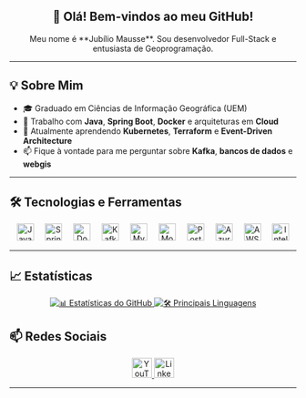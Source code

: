 <h2 align="center">🚀 Olá! Bem-vindos ao meu GitHub!</h2>
<p align="center">
  Meu nome é **Jubílio Mausse**. Sou desenvolvedor Full-Stack e entusiasta de Geoprogramação.
</p>

---

## 💡 Sobre Mim
- 🎓 Graduado em Ciências de Informação Geográfica (UEM)  
- 🔭 Trabalho com **Java**, **Spring Boot**, **Docker** e arquiteturas em **Cloud**  
- 🌱 Atualmente aprendendo **Kubernetes**, **Terraform** e **Event-Driven Architecture**  
- 📫 Fique à vontade para me perguntar sobre **Kafka**, **bancos de dados** e **webgis**

---

## 🛠️ Tecnologias e Ferramentas

<div align="center">
  <img src="https://cdn.jsdelivr.net/gh/devicons/devicon/icons/java/java-original.svg" height="30" alt="Java" />
  <img width="12" />
  <img src="https://cdn.jsdelivr.net/gh/devicons/devicon/icons/spring/spring-original.svg" height="30" alt="Spring Boot" />
  <img width="12" />
  <img src="https://cdn.jsdelivr.net/gh/devicons/devicon/icons/docker/docker-original.svg" height="30" alt="Docker" />
  <img width="12" />
  <img src="https://cdn.jsdelivr.net/gh/devicons/devicon/icons/apachekafka/apachekafka-original.svg" height="30" alt="Kafka" />
  <img width="12" />
  <img src="https://cdn.jsdelivr.net/gh/devicons/devicon/icons/mysql/mysql-original.svg" height="30" alt="MySQL" />
  <img width="12" />
  <img src="https://cdn.jsdelivr.net/gh/devicons/devicon/icons/mongodb/mongodb-original.svg" height="30" alt="MongoDB" />
  <img width="12" />
  <img src="https://cdn.jsdelivr.net/gh/devicons/devicon/icons/postgresql/postgresql-original.svg" height="30" alt="PostgreSQL" />
  <img width="12" />
  <img src="https://cdn.jsdelivr.net/gh/devicons/devicon/icons/azure/azure-original.svg" height="30" alt="Azure" />
  <img width="12" />
  <img src="https://cdn.jsdelivr.net/gh/devicons/devicon/icons/amazonwebservices/amazonwebservices-line-wordmark.svg" height="30" alt="AWS" />
  <img width="12" />
  <img src="https://cdn.jsdelivr.net/gh/devicons/devicon/icons/intellij/intellij-original.svg" height="30" alt="IntelliJ" />
</div>

---

## 📈 Estatísticas

<div align="center">
  <!-- GitHub Stats Card -->
  <a href="https://github.com/Jubilio">
    <img
      src="https://github-readme-stats.vercel.app/api?username=Jubilio
            &show_icons=true
            &theme=dracula
            &locale=pt-br
            &include_all_commits=true"
      alt="📊 Estatísticas do GitHub"
    />
  </a>
  <!-- Top Languages Card -->
  <a href="https://github.com/Jubilio?tab=repositories">
    <img
      src="https://github-readme-stats.vercel.app/api/top-langs
            ?username=Jubilio
            &layout=compact
            &theme=dracula
            &langs_count=8
            &exclude_repo=Jubilio
            &count_private=true"
      alt="🛠️ Principais Linguagens"
    />
  </a>
</div>

## 📫 Redes Sociais

<div align="center">
  <a href="https://www.youtube.com/@deepgeoprogramming" target="_blank">
    <img
      src="https://img.shields.io/badge/YouTube-FF0000?style=for-the-badge&logo=youtube&logoColor=white"
      height="35"
      alt="YouTube"
    />
  </a>
  <a href="https://br.linkedin.com/in/jubilio-mausse" target="_blank">
    <img
      src="https://img.shields.io/badge/LinkedIn-0077B5?style=for-the-badge&logo=linkedin&logoColor=white"
      height="35"
      alt="LinkedIn"
    />
  </a>
</div>

---
